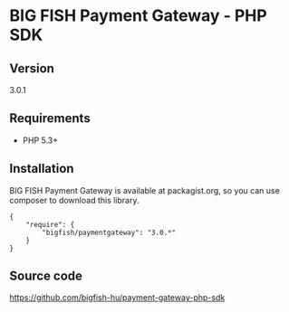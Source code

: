 # BIG FISH Payment Gateway - PHP SDK

## Version

3.0.1

## Requirements

 * PHP 5.3+

## Installation

BIG FISH Payment Gateway is available at packagist.org, so you can use composer to download this library.

```
{
    "require": {
        "bigfish/paymentgateway": "3.0.*"
    }
}
```

## Source code

https://github.com/bigfish-hu/payment-gateway-php-sdk
